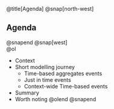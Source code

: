 @title[Agenda]
@snap[north-west]
## Agenda
@snapend
@snap[west]
</br>
@ol
- Context
- Short modelling journey
    - Time-based aggregates events
    - Just in time events
    - Context-wide Time-based events
- Summary
- Worth noting
@olend
@snapend